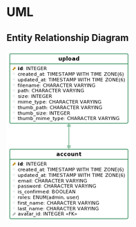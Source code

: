 # UML

## Entity Relationship Diagram

![entity relationship diagram](entity-relationship-diagram.png)

